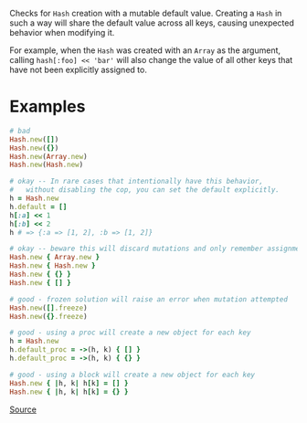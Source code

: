 
Checks for `Hash` creation with a mutable default value.
Creating a `Hash` in such a way will share the default value
across all keys, causing unexpected behavior when modifying it.

For example, when the `Hash` was created with an `Array` as the argument,
calling `hash[:foo] << 'bar'` will also change the value of all
other keys that have not been explicitly assigned to.

# Examples

```ruby
# bad
Hash.new([])
Hash.new({})
Hash.new(Array.new)
Hash.new(Hash.new)

# okay -- In rare cases that intentionally have this behavior,
#   without disabling the cop, you can set the default explicitly.
h = Hash.new
h.default = []
h[:a] << 1
h[:b] << 2
h # => {:a => [1, 2], :b => [1, 2]}

# okay -- beware this will discard mutations and only remember assignments
Hash.new { Array.new }
Hash.new { Hash.new }
Hash.new { {} }
Hash.new { [] }

# good - frozen solution will raise an error when mutation attempted
Hash.new([].freeze)
Hash.new({}.freeze)

# good - using a proc will create a new object for each key
h = Hash.new
h.default_proc = ->(h, k) { [] }
h.default_proc = ->(h, k) { {} }

# good - using a block will create a new object for each key
Hash.new { |h, k| h[k] = [] }
Hash.new { |h, k| h[k] = {} }
```

[Source](http://www.rubydoc.info/gems/rubocop/RuboCop/Cop/Lint/SharedMutableDefault)